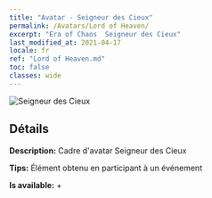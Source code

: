 ```yaml
---
title: "Avatar - Seigneur des Cieux"
permalink: /Avatars/Lord of Heaven/
excerpt: "Era of Chaos  Seigneur des Cieux"
last_modified_at: 2021-04-17
locale: fr
ref: "Lord of Heaven.md"
toc: false
classes: wide
---
```

 ![Seigneur des Cieux](/images/a/avatarFrame_18.png)

## Détails

 **Description:** Cadre d'avatar Seigneur des Cieux 

 **Tips:** Élément obtenu en participant à un événement 

 **Is available:**  + 

